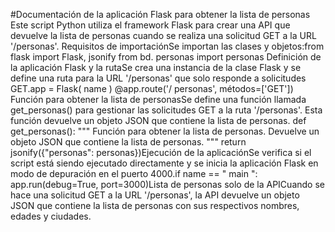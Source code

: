 #Documentación de la aplicación Flask para obtener la lista de personas Este script Python utiliza el framework Flask para crear una API que devuelve la lista de personas cuando se realiza una solicitud GET a la URL '/personas'. Requisitos de importaciónSe importan las clases y objetos:from flask import Flask, jsonify
from bd. personas import personas Definición de la aplicación Flask y la rutaSe crea una instancia de la clase Flask y se define una ruta para la URL '/personas' que solo responde a solicitudes GET.app = Flask( name )
@app.route('/ personas', métodos=['GET']) Función para obtener la lista de personasSe define una función llamada get_personas() para gestionar las solicitudes GET a la ruta '/personas'. Esta función devuelve un objeto JSON que contiene la lista de personas. def get_personas(): """ Función para obtener la lista de personas. Devuelve un objeto JSON que contiene la lista de personas. """ return jsonify({"personas": personas})Ejecución de la aplicaciónSe verifica si el script está siendo ejecutado directamente y se inicia la aplicación Flask en modo de depuración en el puerto 4000.if name == " main ": app.run(debug=True, port=3000)Lista de personas solo de la APICuando se hace una solicitud GET a la URL '/personas', la API devuelve un objeto JSON que contiene la lista de personas con sus respectivos nombres, edades y ciudades.
